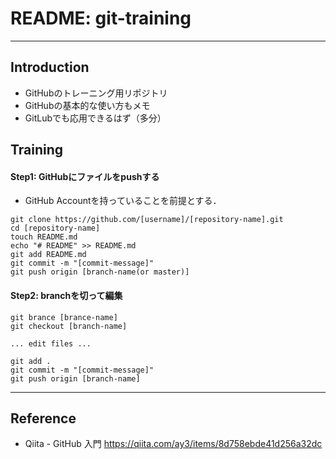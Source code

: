 # README: git-training
---
## Introduction
- GitHubのトレーニング用リポジトリ
- GitHubの基本的な使い方もメモ
- GitLubでも応用できるはず（多分）

## Training
#### Step1: GitHubにファイルをpushする
* GitHub Accountを持っていることを前提とする．

```
git clone https://github.com/[username]/[repository-name].git
cd [repository-name]
touch README.md
echo "# README" >> README.md
git add README.md
git commit -m "[commit-message]"
git push origin [branch-name(or master)]
```

#### Step2: branchを切って編集
```
git brance [brance-name]
git checkout [branch-name]

... edit files ...

git add .
git commit -m "[commit-message]"
git push origin [branch-name]
```

---
## Reference
- Qiita - GitHub 入門
  https://qiita.com/ay3/items/8d758ebde41d256a32dc
